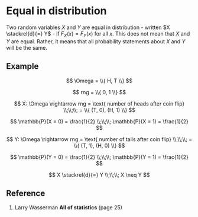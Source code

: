 # Equal in distribution

Two random variables $X$ and $Y$ are equal in distribution - written $X \stackrel{d}{=} Y$ - if $F_X(x) = F_Y(x)$ for all $x$. This does not mean that $X$ and $Y$ are equal. Rather, it means that all probability statements about $X$ and $Y$ will be the same.

## Example

$$
\Omega = \\{ H, T \\}
$$

$$
rng = \\{ 0, 1 \\}
$$

$$
X: \Omega \rightarrow rng = \text{ number of heads after coin flip}
\\;\\;\\;
= \\{ (T, 0), (H, 1) \\}
$$

$$
\mathbb{P}(X = 0) = \frac{1}{2}
\\;\\;\\;
\mathbb{P}(X = 1) = \frac{1}{2}
$$

$$
Y: \Omega \rightarrow rng = \text{ number of tails after coin flip}
\\;\\;\\;
= \\{ (T, 1), (H, 0) \\}
$$

$$
\mathbb{P}(Y = 0) = \frac{1}{2}
\\;\\;\\;
\mathbb{P}(Y = 1) = \frac{1}{2}
$$

$$
X \stackrel{d}{=} Y
\\;\\;\\;
X \neq Y
$$

## Reference

1. Larry Wasserman **All of statistics** (page 25)